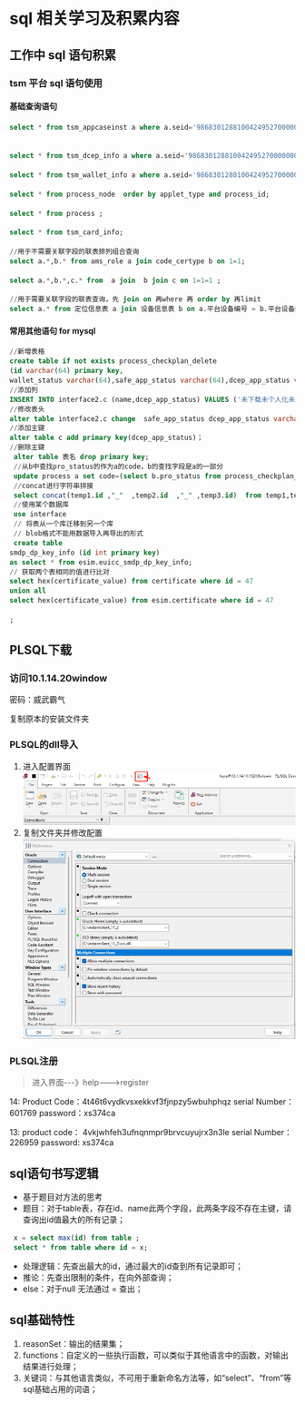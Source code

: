 
# sql 相关学习及积累内容

## 工作中 sql 语句积累

### tsm 平台 sql 语句使用

#### 基础查询语句

```sql
select * from tsm_appcaseinst a where a.seid='98683012881004249527000000000002';


select * from tsm_dcep_info a where a.seid='98683012881004249527000000000002';

select * from tsm_wallet_info a where a.seid='98683012881004249527000000000002';

select * from process_node  order by applet_type and process_id;

select * from process ;

select * from tsm_card_info;

//用于不需要关联字段的联表排列组合查询
select a.*,b.* from ams_role a join code_certype b on 1=1;

select a.*,b.*,c.* from  a join  b join c on 1=1=1 ;

//用于需要关联字段的联表查询，先 join on 再where 再 order by 再limit
select a.* from 定位信息表 a join 设备信息表 b on a.平台设备编号 = b.平台设备编号  where a.账户=? and b.IMEI=?  and （开始时间<=a.时间＜=结束时间 ）order by 定位时间 limit 0,10 ;
```

#### 常用其他语句 for mysql

```sql
//新增表格
create table if not exists process_checkplan_delete
(id varchar(64) primary key,
wallet_status varchar(64),safe_app_status varchar(64),dcep_app_status varchar(64),pro_status varchar(64),executing_node varchar(255));
//添加列
INSERT INTO interface2.c (name,dcep_app_status) VALUES ('未下载未个人化未开立','1110'),('已下载未个人化未开立','1210'),('已下载已个人化未开立','1220'),('已下载已个人化已开立','1220');
//修改表头
alter table interface2.c change  safe_app_status dcep_app_status varchar(64);
//添加主键
alter table c add primary key(dcep_app_status)；
//删除主键
 alter table 表名 drop primary key;
 //从b中查找pro_status的作为a的code，b的查找字段是a的一部分
 update process a set code=(select b.pro_status from process_checkplan_open b where a.name=concat("executing_node" ,b.id )) where a.name like 'executing_node%';
 //concat进行字符串拼接
 select concat(temp1.id ,"_"  ,temp2.id  ,"_" ,temp3.id)  from temp1,temp2,temp3;
 //使用某个数据库
 use interface
 // 将表从一个库迁移到另一个库  
 // blob格式不能用数据导入再导出的形式 
 create table 
smdp_dp_key_info (id int primary key)
as select * from esim.euicc_smdp_dp_key_info;
// 获取两个表相同的值进行比对
select hex(certificate_value) from certificate where id = 47 
union all
select hex(certificate_value) from esim.certificate where id = 47 

;
```

## PLSQL下载

### 访问10.1.14.20window

密码：威武霸气

复制原本的安装文件夹

### PLSQL的dll导入

1. 进入配置界面
![进入设置界面](/program/pictures/sql/1686572317725.png)
2. 复制文件夹并修改配置
![Alt text](/program/pictures/sql/1686572428684.png)

### PLSQL注册

> 进入界面---》help--->register

14:
Product Code：4t46t6vydkvsxekkvf3fjnpzy5wbuhphqz
serial Number：601769
password：xs374ca

13:
product code： 4vkjwhfeh3ufnqnmpr9brvcuyujrx3n3le
serial Number：226959
password: xs374ca

## sql语句书写逻辑

- 基于题目对方法的思考
- 题目：对于table表，存在id、name此两个字段，此两条字段不存在主键，请查询出id值最大的所有记录；

```sql
 x = select max(id) from table ;
 select * from table where id = x;
 ```

- 处理逻辑：先查出最大的id，通过最大的id查到所有记录即可；
- 推论：先查出限制的条件，在向外部查询；
- else：对于null 无法通过 = 查出；

## sql基础特性

1. reasonSet：输出的结果集；
2. functions：自定义的一些执行函数，可以类似于其他语言中的函数，对输出结果进行处理；
3. 关键词：与其他语言类似，不可用于重新命名方法等，如“select”、“from”等sql基础占用的词语；